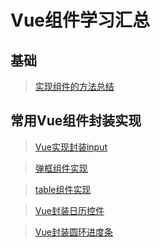 # Vue组件学习汇总

## 基础

> [实现组件的方法总结](知识笔记/大前端/框架/Vue/Vue组件/实现组件的方法总结.md)

## 常用Vue组件封装实现

> [Vue实现封装input](知识笔记/大前端/框架/Vue/Vue组件/Vue实现封装input.md)

> [弹框组件实现](知识笔记/大前端/框架/Vue/Vue组件/弹框组件实现.md)

> [table组件实现](知识笔记/大前端/框架/Vue/Vue组件/table组件实现.md)

> [Vue封装日历控件](知识笔记/大前端/框架/Vue/Vue组件/Vue封装日历控件.md)

> [Vue封装圆环进度条](知识笔记/大前端/框架/Vue/Vue组件/Vue封装圆环进度条.md)
